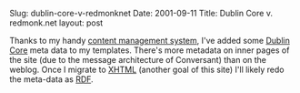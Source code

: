 Slug: dublin-core-v-redmonknet
Date: 2001-09-11
Title: Dublin Core v. redmonk.net
layout: post

Thanks to my handy <a href="http://www.free-conversant.com">content management system</a>, I&#39;ve added some <a href="http://dublincore.org/documents/dces/">Dublin Core</a> meta data to my templates. There&#39;s more metadata on inner pages of the site (due to the message architecture of Conversant) than on the weblog. Once I migrate to <a href="http://www.w3.org/TR/xhtml1/">XHTML</a> (another goal of this site) I&#39;ll likely redo the meta-data as <a href="http://www.w3.org/RDF/">RDF</a>.
